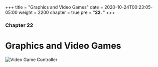 +++
title = "Graphics and Video Games"
date = 2020-10-24T00:23:05-05:00
weight = 2200
chapter = true
pre = "<b>22. </b>"
+++

### Chapter 22

# Graphics and Video Games

![Video Game Controller](https://upload.wikimedia.org/wikipedia/commons/9/97/Video-Game-Controller-Icon-IDV-green-history.svg)

